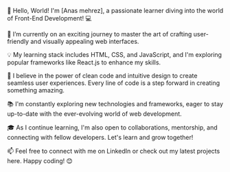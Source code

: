 👋 Hello, World! I'm [Anas mehrez], a passionate learner diving into the world of Front-End Development! 💻

🌱 I’m currently on an exciting journey to master the art of crafting user-friendly and visually appealing web interfaces.

💡 My learning stack includes HTML, CSS, and JavaScript, and I'm exploring popular frameworks like React.js to enhance my skills.

🚀 I believe in the power of clean code and intuitive design to create seamless user experiences. Every line of code is a step forward in creating something amazing.

📚 I'm constantly exploring new technologies and frameworks, eager to stay up-to-date with the ever-evolving world of web development.

🎓 As I continue learning, I'm also open to collaborations, mentorship, and connecting with fellow developers. Let's learn and grow together!

📫 Feel free to connect with me on LinkedIn or check out my latest projects here. Happy coding! 😊
